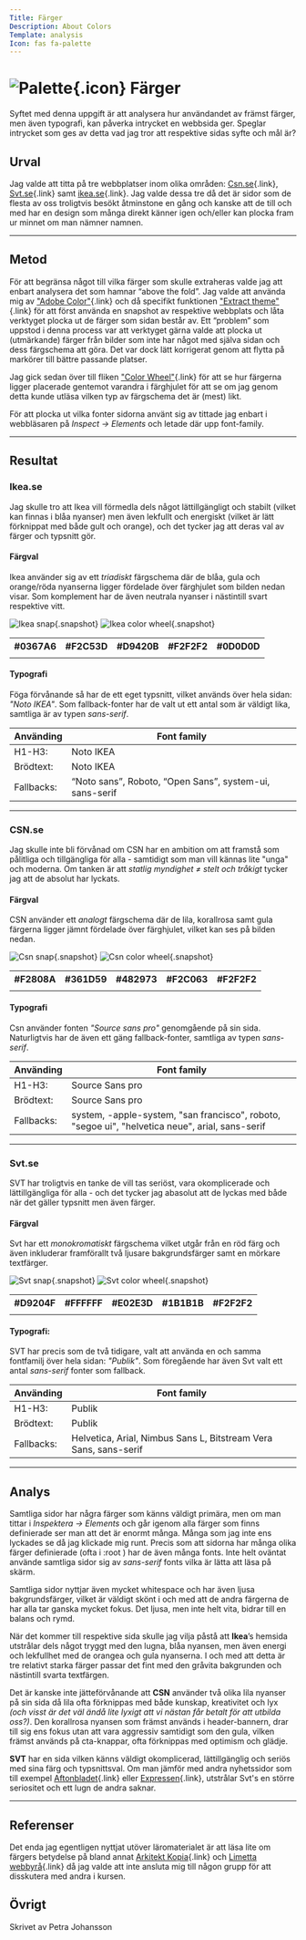 ```yaml
---
Title: Färger
Description: About Colors
Template: analysis
Icon: fas fa-palette
---
```


# ![Palette](%base_url%/assets/img/palette-solid.svg){.icon}  Färger 

Syftet med denna uppgift är att analysera hur användandet av främst färger, men även typografi, kan påverka intrycket en webbsida ger. Speglar intrycket som ges av detta vad jag tror att respektive sidas syfte och mål är? 

## Urval

Jag valde att titta på tre webbplatser inom olika områden: [Csn.se](https://csn.se){.link}, [Svt.se](https://svt.se){.link} samt [ikea.se](https://ikea.se){.link}. 
Jag valde dessa tre då det är sidor som de flesta av oss troligtvis besökt åtminstone en gång och kanske att de till och med har en design som många direkt känner igen och/eller kan plocka fram ur minnet om man nämner namnen.


_________________

## Metod

För att begränsa något till vilka färger som skulle extraheras valde jag att enbart analysera det som hamnar “above the fold”.
Jag valde att använda mig av ["Adobe Color"](https://color.adobe.com){.link} och då specifikt funktionen ["Extract theme"](https://color.adobe.com/create/image){.link} för att först använda en snapshot av respektive webbplats och låta verktyget plocka ut de färger som sidan består av. 
Ett “problem” som uppstod i denna process var att verktyget gärna valde att plocka ut (utmärkande) färger från bilder som inte har något med själva sidan och dess färgschema att göra. Det var dock lätt korrigerat genom att flytta på markörer till bättre passande platser. 

Jag gick sedan över till fliken ["Color Wheel"](https://color.adobe.com/create/color-wheel){.link} för att se hur färgerna ligger placerade gentemot varandra i färghjulet för att se om jag genom detta kunde utläsa vilken typ av färgschema det är (mest) likt. 

För att plocka ut vilka fonter sidorna använt sig av tittade jag enbart i webbläsaren på *Inspect -> Elements* och letade där upp font-family.  

_________________


## Resultat

### Ikea.se


Jag skulle tro att Ikea vill förmedla dels något lättillgängligt och stabilt (vilket kan finnas i blåa nyanser) men även lekfullt och energiskt (vilket är lätt förknippat med både gult och orange), och det tycker jag att deras val av färger och typsnitt gör.


#### Färgval

Ikea använder sig av ett *triadiskt* färgschema där de blåa, gula och orange/röda nyanserna ligger fördelade över färghjulet som bilden nedan visar. Som komplement har de även neutrala nyanser i nästintill svart respektive vitt.


![Ikea snap](%base_url%/image/ikea.png){.snapshot} 
![Ikea color wheel](%base_url%/image/ikea-wheel.png){.snapshot} 

<div class="palette-div">
<table class="palette-table ikea-palette">
<tr>
<th>#0367A6</th>
<th>#F2C53D</th>
<th>#D9420B</th>
<th>#F2F2F2</th>
<th>#0D0D0D</th>
</tr>
<tr>
<td></td>
<td></td>
<td></td>
<td> </td>
<td></td>
</tr>
</table>
</div>


#### Typografi

Föga förvånande så har de ett eget typsnitt, vilket används över hela sidan: *"Noto IKEA"*.
Som fallback-fonter har de valt ut ett antal som är väldigt lika, samtliga är av typen *sans-serif*.


| Använding     | Font family |
| --------------| ----------- |
| H1-H3:        | Noto IKEA   |
| Brödtext:     | Noto IKEA   |
| Fallbacks:    | “Noto sans”, Roboto, “Open Sans”, system-ui, sans-serif |


_________________


### CSN.se

Jag skulle inte bli förvånad om CSN har en ambition om att framstå som pålitliga och tillgängliga för alla - samtidigt som man vill kännas lite "unga" och moderna. Om tanken är att *statlig myndighet &#8800; stelt och tråkigt* tycker jag att de absolut har lyckats. 

#### Färgval

CSN använder ett *analogt* färgschema där de lila, korallrosa samt gula färgerna ligger jämnt fördelade över färghjulet, vilket kan ses på bilden nedan.

![Csn snap](%base_url%/image/csn.png){.snapshot} 
![Csn color wheel](%base_url%/image/csn-wheel.png){.snapshot} 

<div class="palette-div">
<table class="palette-table csn-palette">
<tr>
<th>#F2808A</th>
<th>#361D59</th>
<th>#482973</th>
<th>#F2C063</th>
<th>#F2F2F2</th>
</tr>
<tr>
<td></td>
<td></td>
<td></td>
<td> </td>
<td></td>
</tr>
</table>
</div>


#### Typografi 

Csn använder fonten *"Source sans pro"* genomgående på sin sida. Naturligtvis har de även ett gäng fallback-fonter, samtliga av typen *sans-serif*.

| Använding     | Font family     |
| --------------| ----------------|
| H1-H3:        | Source Sans pro |
| Brödtext:     | Source Sans pro |
| Fallbacks:    |  system, -apple-system, "san francisco", roboto, "segoe ui", "helvetica neue", arial, sans-serif |



_________________



### Svt.se

SVT har troligtvis en tanke de vill tas seriöst, vara okomplicerade och lättillgängliga för alla - och det tycker jag abasolut att de lyckas med
både när det gäller typsnitt men även färger.
#### Färgval 

Svt har ett *monokromatiskt* färgschema vilket utgår från en röd färg och även inkluderar framförallt två ljusare bakgrundsfärger samt en mörkare textfärger.  


![Svt snap](%base_url%/image/svt.png){.snapshot} 
![Svt color wheel](%base_url%/image/svt-wheel.png){.snapshot} 

<div class="palette-div">
<table class="palette-table svt-palette">
<tr>
<th>#D9204F</th>
<th>#FFFFFF</th>
<th>#E02E3D</th>
<th>#1B1B1B</th>
<th>#F2F2F2</th>
</tr>
<tr>
<td></td>
<td></td>
<td></td>
<td></td>
<td></td>
</tr>
</table>
</div>

#### Typografi: 

SVT har precis som de två tidigare, valt att använda en och samma fontfamilj över hela sidan: *"Publik"*.
Som föregående har även Svt valt ett antal *sans-serif* fonter som fallback.

| Använding     | Font family     |
| --------------| ----------------|
| H1-H3:        | Publik          |
| Brödtext:     | Publik          |
| Fallbacks:    |  Helvetica, Arial, Nimbus Sans L, Bitstream Vera Sans, sans-serif |


_________________



## Analys

Samtliga sidor har några färger som känns väldigt primära, men om man tittar i *Inspektera -> Elements* och går igenom alla färger som finns definierade ser man att det är enormt många. Många som jag inte ens lyckades se då jag klickade mig runt.
Precis som att sidorna har många olika färger definierade (ofta i :root ) har de även många fonts. Inte helt oväntat använde samtliga sidor sig av *sans-serif* fonts vilka är lätta att läsa på skärm. 

Samtliga sidor nyttjar även mycket whitespace och har även ljusa bakgrundsfärger, vilket är väldigt skönt i och med att de andra färgerna de har alla tar ganska mycket fokus. Det ljusa, men inte helt vita, bidrar till en balans och rymd.  


När det kommer till respektive sida skulle jag vilja påstå att **Ikea**’s hemsida utstrålar dels något tryggt med den lugna, blåa nyansen, men även energi och lekfullhet med de orangea och gula nyanserna. I och med att detta är tre relativt starka färger passar det fint med den gråvita bakgrunden och nästintill svarta textfärgen.


 Det är kanske inte jätteförvånande att **CSN** använder två olika lila nyanser på sin sida då lila ofta förknippas med både kunskap, kreativitet och lyx *(och visst är det väl ändå lite lyxigt att vi nästan får betalt för att utbilda oss?)*.
 Den korallrosa nyansen som främst används i header-bannern, drar till sig ens fokus utan att vara aggressiv samtidigt som den gula, vilken främst används på cta-knappar, ofta förknippas med optimism och glädje.


 **SVT** har en sida vilken känns väldigt okomplicerad, lättillgänglig och seriös med sina färg och typsnittsval. Om man jämför med andra nyhetssidor som till exempel [Aftonbladet](https://aftonbladet.se){.link} eller [Expressen](https://expressen.se){.link}, utstrålar Svt's en större seriositet och ett lugn de andra saknar.

_________________

## Referenser

Det enda jag egentligen nyttjat utöver läromaterialet är att läsa lite om färgers betydelse på bland annat [Arkitekt Kopia](https://www.arkitektkopia.se/akademi/vad-betyder-fargerna/){.link} och [Limetta webbyrå](https://limetta.se/tips-metoder-for-digitala-projekt/Fargpsykologi-Fargers-betydelse-och-effekt-pa-webben/){.link} då jag valde att inte ansluta mig till någon grupp för att disskutera med andra i kursen.


## Övrigt

Skrivet av Petra Johansson
